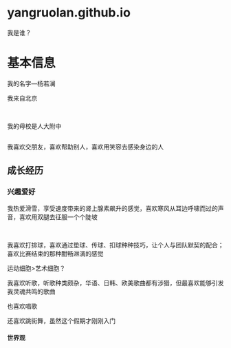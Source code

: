 # yangruolan.github.io
<!DOCTYPE html>
<html lang="zh-cn">
 <head p {background-color: gray; padding: 20px;}>
  <meta charest="utf-8"/>
  我是谁？
  
  <link href="C:\Users\86152\Desktop\html5up-future-imperfect"rel="stylesheet"type="text/css"/>
 </head>
 <body p {background-color: gray; padding: 20px;}>
  <h1>基本信息</h1>
   <p>我的名字—杨若澜</p>
   <p>我来自北京</p>
   <img scr="C:\Users\86152\Desktop\自我介绍\20201006155059.jpg"/>
   <img scr="C:\Users\86152\Desktop\自我介绍\20201006155052.jpg"/>
 
   <p>我的母校是人大附中</p>
   <img scr="C:\Users\86152\Desktop\自我介绍\20201006155026.jpg"/>
  
   <p>我喜欢交朋友，喜欢帮助别人，喜欢用笑容去感染身边的人</p>
  <h2>成长经历</h2>
   
  <h3>兴趣爱好</h3>
   <p>我热爱滑雪，享受速度带来的肾上腺素飙升的感觉，喜欢寒风从耳边呼啸而过的声音，喜欢用双腿去征服一个个陡坡</P>
   <img scr="C:\Users\86152\Desktop\自我介绍\20201006155636.mp4"/>
   <img scr="C:\Users\86152\Desktop\自我介绍\20201006155541.mp4"/>
   <p>我喜欢打排球，喜欢通过垫球、传球、扣球种种技巧，让个人与团队默契的配合；喜欢比赛结束的那种酣畅淋漓的感觉</P>
   <p>运动细胞>艺术细胞？</p>
   <p>我喜欢听歌，听歌种类颇杂，华语、日韩、欧美歌曲都有涉猎，但最喜欢能够引发我灵魂共鸣的歌曲</P>
   <p>也喜欢唱歌</P>
   <p>还喜欢跳街舞，虽然这个假期才刚刚入门</P>
  <h4>世界观</h4>
  <p></p>

 </body>
  
